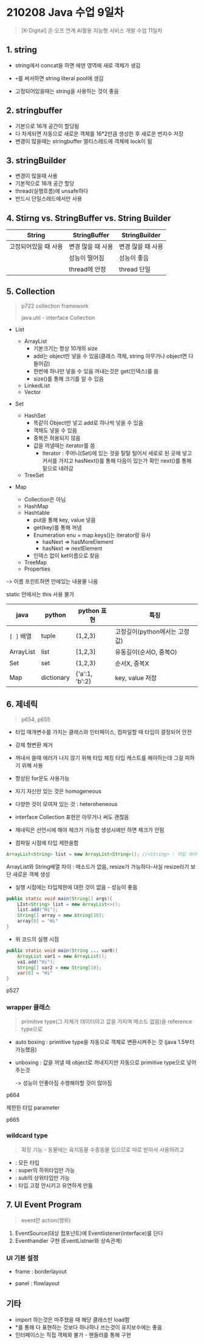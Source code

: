 # 210208 Java 수업 9일차

> [K-Digital\] 온·오프 연계 AI활용 지능형 서비스 개발 수업 11일차



## 1. string

- string에서 concat을 하면 에덴 영역에 새로 객체가 생김

- `+`를 써서하면 string literal pool에 생김
- 고정되어있을때는 string을 사용하는 것이 좋음



## 2. stringbuffer

- 기본으로 16개 공간이 할당됨
- 다 차게되면 자동으로 새로운 객체를 16*2만큼 생성한 후 새로운 번지수 저장
- 변경이 많을때는 stringbuffer 멀티스레드에 객체에 lock이 됨



## 3. stringBuilder

- 변경이 많을때 사용
- 기본적으로 16개 공간 할당
- thread(실행흐름)에 unsafe하다 
- 반드시 단일스레드에서만 사용



## 4. Stirng vs. StringBuffer vs. String Builder

| String               | StringBuffer      | StringBuilder     |
| -------------------- | ----------------- | ----------------- |
| 고정되어있을 때 사용 | 변경 많을 때 사용 | 변경 많을 때 사용 |
|                      | 성능이 떨어짐     | 성능이 좋음       |
|                      | thread에 안정     | thread 단일       |



## 5. Collection

>  p722 collection framework
>
> java.util - interface Collection

- List 
  - ArrayList
    - 기본크기는 항상 10개의 size
    - add는 object만 넣을 수 있음(클래스 객체, string 아무거나 object면 다 들어감)
    - 한번에 하나만 넣을 수 있음 꺼내는것은 get(인덱스)를 씀 
    - size()를 통해 크기를 알 수 있음
  - LinkedList
  - Vector

- Set
  - HashSet
    - 똑같이 Object만 넣고 add로 하나씩 넣을 수 있음
    - 객체도 넣을 수 있음
    - 중복은 허용되지 않음
    - 값을 꺼낼때는 iterator를 씀  
      - Iterator : 주머니(Set)에 있는 것을 탈탈 털어서 세로로 된 곳에 넣고 커서를 가지고 hasNext()를 통해 다음이 있는가 확인 next()를 통해 밑으로 내려감
  - TreeSet

- Map
  - Collection은 아님
  - HashMap
  - Hashtable
    - put을 통해 key, value 넣음
    - get(key)를 통해 꺼냄
    - Enumeration enu = map.keys()는  iterator랑 유사 
      - hasNext => hasMoreElement
      - hasNext => nextElement
    - 인덱스 없이 ket이름으로 찾음
  - TreeMap
  - Properties

-> 이름 프린트하면 안에있는 내용물 나옴

static 안에서는 this 사용 불가



| java       | python     | python 표현    | 특징                          |
| ---------- | ---------- | -------------- | ----------------------------- |
| `[ ]` 배열 | tuple      | (1,2,3)        | 고정길이(python에서는 고정값) |
| ArrayList  | list       | [1,2,3]        | 유동길이(순서O, 중복O)        |
| Set        | set        | {1,2,3}        | 순서X, 중복X                  |
| Map        | dictionary | {'a':1, 'b':2} | key, value 저장               |





## 6. 제네릭

> p654, p655

- 타입 매개변수를 가지는 클래스와 인터페이스, 컴파일할 때 타입이 결정되어 안전
- 강제 형변환 제거

- 꺼내서 쓸때 에러가 나지 않기 위해 타입 체킹 타입 캐스트를 해야하는데 그걸 피하기 위해 사용
- 향상된 for문도 사용가능
- 자기 자신만 있는 것은 homogeneous
- 다양한 것이 모여져 있는 것 : heteroheneous
- interface<T> Collection<E> 표현은 아무거나 써도 괜찮음
- 제네릭은 선언시에 해야 체크가 가능함 생성시에만 하면 체크가 안됨
- 컴파일 시점에 타입 제한을함

```java
ArrayList<String> list = new ArrayList<String>(); //<String> : 타입 파라미터
```

ArrayList와 String배열 차이 : 메소드가 없음, resize가 가능하다-사실 resize라기 보단 새로운 객체 생성



- 실행 시점에는 타입제한에 대한 것이 없음 - 성능이 좋음

```java
public static void main(String[] args){
    LIst<String> list = new ArrayList<>();
    list.add("Hi");
    String[] array = new String[10];
    array[0] = "Hi"
}
```

- 위 코드의 실행 시점

```java
public static void main(String ... var0){
    ArrayList var1 = new ArrayList();
    va1.add("Hi");
    String[] var2 = new String[10];
    var[0] = "Hi"
}
```



p527

### wrapper 클래스

>  primitive type(그 자체가 데이터이고 값을 가지며 메소드 없음)을 reference type으로 

- auto boxing : primitive type을 자동으로 객체로 변환시켜주는 것 (java 1.5부터 가능했음)

- unboxing : 값을 꺼낼 때 object로 꺼내지지만 자동으로 primitive type으로 넣어주는것

  -> 성능이 안좋아짐 수행해야할 것이 많아짐



p664

제한된 타입 parameter



p665

### wildcard type

>  확장 기능 - 동물에는 육지동물 수중동물 있으므로 따로 받아서 사용하려고

- <?> : 모든 타입

- <? extends super> : super의 하위타입만 가능

- <? super Sub> : sub의 상위타입만 가능
- <T> : 타입 고정 안시키고 유연하게 만듦



## 7. UI Event Program

> event란 action(행위)

1. EventSource(대상 컴포넌트)에 Eventlistener(interface)를 단다
2. Eventhandler 구현 (EventListner와 상속관계)



### UI 기본 설정

- frame : borderlayout

- panel : flowlayout



## 기타

- import 하는것은 마주쳤을 때 해당 클래스만 load함
- *를 통해 다 표현하는 것보다 하나하나 쓰는것이 유지보수에는 좋음
- 인터페이스는 직접 객체화 불가 - 핸들러를 통해 구현

